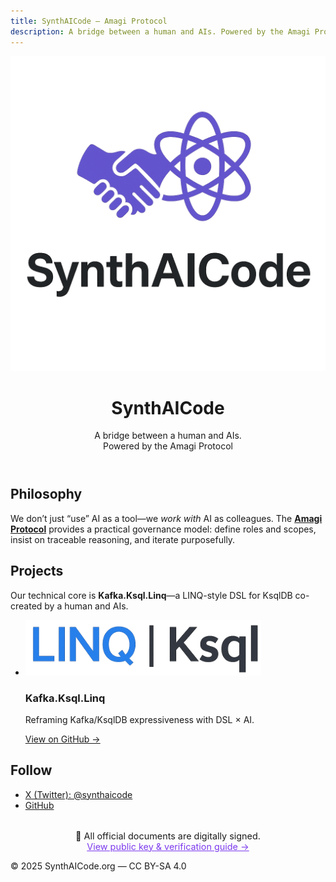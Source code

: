 ```yaml
---
title: SynthAICode — Amagi Protocol
description: A bridge between a human and AIs. Powered by the Amagi Protocol.
---
```



<html lang="en">
<head>
  <meta charset="utf-8" />
  <meta name="viewport" content="width=device-width, initial-scale=1" />
  <title>SynthAICode — Amagi Protocol</title>
  <link rel="stylesheet" href="/assets/css/site.css" />
</head>
<body>

<header class="hero">
  <div class="hero__inner">
    <img src="/assets/logo-org.png" alt="SynthAICode logo" class="hero__logo" />
    <h1 class="hero__title">SynthAICode</h1>
    <p class="hero__tagline">
      A bridge between a human and AIs.<br/>
      <span class="sub">Powered by the Amagi Protocol</span>
    </p>
  </div>
</header>

<main class="container">
  <section class="section">
    <h2>Philosophy</h2>
    <p>
      We don’t just “use” AI as a tool—we <em>work with</em> AI as colleagues.
      The <strong><a href="/amagiprotocol/index.html">Amagi Protocol</a></strong> provides a practical governance model:
      define roles and scopes, insist on traceable reasoning, and iterate purposefully.
    </p>
  </section>

  <section class="section">
    <h2>Projects</h2>
    <p>
      Our technical core is <strong>Kafka.Ksql.Linq</strong>—a LINQ-style DSL for KsqlDB
      co-created by a human and AIs.
    </p>
    <ul class="cards">
      <li class="card">
        <img src="/assets/projects/logo-linq-ksql.png" alt="LINQ | Ksql logo" />
        <div>
          <h3>Kafka.Ksql.Linq</h3>
          <p>Reframing Kafka/KsqlDB expressiveness with DSL × AI.</p>
          <p><a href="https://github.com/synthaicode/Kafka.Ksql.Linq">View on GitHub →</a></p>
        </div>
      </li>
    </ul>
  </section>



  <section class="section">
    <h2>Follow</h2>
    <ul class="links">
      <li><a href="https://x.com/synthaicode">X (Twitter): @synthaicode</a></li>
      <li><a href="https://github.com/synthaicode">GitHub</a></li>
    </ul>
  </section>
</main>
<section style="text-align:center; margin-top:2rem; font-size:0.9rem;">
  🔐 All official documents are digitally signed.<br>
  <a href="/amagiprotocol/verify.html" style="color:#7c3aed;">
    View public key & verification guide →
  </a>
</section>
<footer class="footer">
  <p>© 2025 SynthAICode.org — CC BY-SA 4.0</p>
</footer>

</body>
</html>
